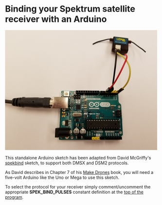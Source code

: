 # Binding your Spektrum satellite receiver with an Arduino

<img src="image.jpg" width=500>

This standalone Arduino sketch has been adapted from David McGriffy's
<a href="http://www.makedronesbook.com/sites/makedronesbook.com/files/spekbind.ino_.zip">spekbind</a>
sketch, to support both DMSX and DSM2 protocols.  

As David describes in Chapter 7 of his [Make Drones](https://www.amazon.com/Make-Drones-Teach-Arduino-Fly/dp/1680451715/ref=sr_1_1?ie=UTF8&qid=1477938491&sr=8-1&keywords=make%3A+drones) book, you will need a five-volt Arduino like the
Uno or Mega to use this sketch.

To select the protocol for your receiver simply comment/uncomment the appropriate <b>SPEK_BIND_PULSES</b>
constant definition at the 
[top of the program](https://github.com/simondlevy/SpektrumDSM/blob/master/examples/BindSpektrum/BindSpektrum.ino#L27-L31).

